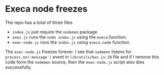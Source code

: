 # Execa node freezes

The repo has a total of three files

- `index.js` just require the `nodemon` package
- `exec.js` runs the `node index.js` using the `execa` function.
- `exec-node.js` runs the `index.js` using `execa.node` function.

The `exec-node.js` freezes forever. I see that `nodemon` listens for `process.on('message')` event in `lib/utils/bus.js:28` file and if I remove this code form the `nodemon` source, then the `exec-node.js` script also dies successfully.
